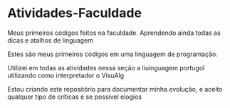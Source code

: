 # Atividades-Faculdade
Meus primeiros códigos feitos na faculdade. Aprendendo ainda todas as dicas e atalhos de linguagem

Estes são meus primeiros códigos em uma linguagem de programação.

Utilizei em todas as atividades nessa seção a liuinguagem portugol utilizando como interpretador o VisuAlg

Estou criando este repositório para documentar minha evolução, e aceito qualquer tipo de críticas e se possível elogios
